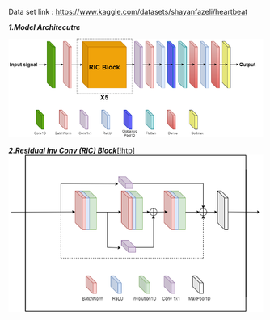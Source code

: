 Data set link : https://www.kaggle.com/datasets/shayanfazeli/heartbeat


***1.Model Architecutre***

![image](https://github.com/umang4002/Arrythmiya/blob/main/network_new%20(1).png)





***2.Residual Inv Conv (RIC) Block***[!htp]
![image](https://github.com/umang4002/Arrythmiya/blob/main/RIC_best%20(1).png)

